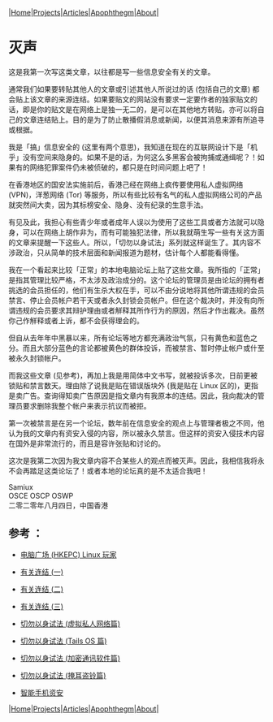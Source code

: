 |[Home](/README.md)|[Projects](/projects.md)|[Articles](/articles.md)|[Apophthegm](/apophthegm.md)|[About](/about.md)|

# 灭声

这是我第一次写这类文章，以往都是写一些信息安全有关的文章。

通常我们如果要转贴其他人的文章或引述其他人所说过的话 (包括自己的文章) 都会贴上该文章的来源连结。如果要贴文的网站没有要求一定要作者的独家贴文的话，即是你的贴文是在网络上是独一无二的，是可以在其他地方转贴，亦可以将自己的文章连结贴上。目的是为了防止散播假消息或新闻，以便其消息来源有所追寻或根据。

我是「搞」信息安全的 (这里有两个意思)，我知道在现在的互联网设计下是「机乎」没有空间来隐身的。如果不是的话，为何这么多黑客会被拘捕或通缉呢？！如果有的网络犯罪案件仍未被侦破的，都只是在时间问题上吧了！

在香港地区的国安法实施前后，香港己经在网络上疯传要使用私人虚拟网络 (VPN)，洋葱网络 (Tor) 等服务，所以有些比较有名气的私人虚拟网络公司的产品就突然间大卖，因为其标榜安全、隐身、没有纪录的生意手法。

有见及此，我担心有些青少年或者成年人误以为使用了这些工具或者方法就可以隐身，可以在网络上胡作非为，而有可能独犯法律，所以我就萌生写一些有关这方面的文章来提醒一下这些人。所以，「切勿以身试法」系列就这样诞生了。其内容不涉政治，只从简单的技术层面和新闻报道为题材，估计每个人都能看得懂。

我在一个看起来比较「正常」的本地电脑论坛上贴了这些文章。我所指的「正常」是指其管理比较严格，不太涉及政治成分的。这个论坛的管理员是由论坛的拥有者挑选的会员担任的，他们有生杀大权在手，可以不由分说地将其他所谓违规的会员禁言、停止会员帐户若干天或者永久封锁会员帐户。但在这个裁决时，并没有向所谓违规的会员要求其辩护理由或者觧释其所作行为的原因，然后才作出裁决。虽然你己作觧释或者上诉，都不会获得理会的。

但自从去年年中黑暴以来，所有论坛等地方都充满政治气氛，只有黄色和蓝色之分。而且大部分蓝色的言论都被黄色的群体投诉，而被禁言、暂时停止帐户或什至被永久封锁帐户。

而我这些文章 (见参考)，再加上我是用简体中文书写，就被投诉多次，日前更被锁贴和禁言数天。理由除了说我是贴在错误版块外 (我是贴在 Linux 区的)，更指是卖广告。查询得知卖广告原因是指文章内有我原本的连结。因此，我向裁决的管理员要求删除我整个帐户来表示抗议而被拒。

第一次被禁言是在另一个论坛，数年前在信息安全的观点上与管理者极之不同，他认为我的文章内有资安入侵的内容，所以被永久禁言。但这样的资安入侵技术内容在国外是非常流行的，而且是容许张贴和讨论的。

这次是我第二次因为我文章内容不合某些人的观点而被灭声。因此，我相信我将永不会再踏足这类论坛了！或者本地的论坛真的是不太适合我吧！

Samiux  
OSCE  OSCP  OSWP  
二零二零年八月四日，中国香港  

## 参考 ：

- [电脑广场 (HKEPC) Linux 玩家](https://www.hkepc.com/forum/forumdisplay.php?fid=24)  

- [有关连结 (一)](https://www.hkepc.com/forum/viewthread.php?fid=24&tid=2576241&extra=page%3D1)  

- [有关连结 (二)](https://www.hkepc.com/forum/viewthread.php?fid=24&tid=2571154&extra=page%3D1)  

- [有关连结 (三)](https://www.hkepc.com/forum/viewthread.php?fid=24&tid=2575532&extra=page%3D1)  

- [切勿以身试法 (虚拟私人网络篇)](https://samiux.github.io/vpn_law.html)

- [切勿以身试法 (Tails OS 篇)](https://samiux.github.io/tails_law.html)  

- [切勿以身试法 (加密通讯软件篇)](https://samiux.github.io/encrochat.html)  

- [切勿以身试法 (掩耳盗铃篇)](https://samiux.github.io/stealring.html)  

- [智能手机资安](https://samiux.github.io/smartphone.html)  

|[Home](/README.md)|[Projects](/projects.md)|[Articles](/articles.md)|[Apophthegm](/apophthegm.md)|[About](/about.md)|
	
